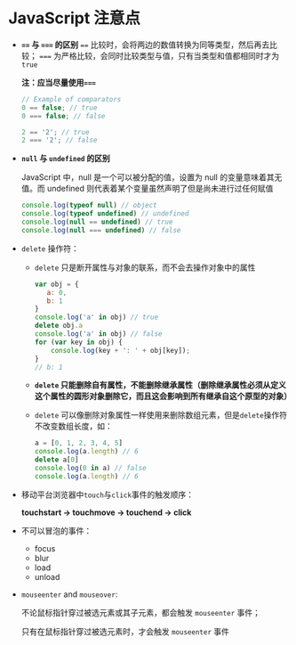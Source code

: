 # JavaScript 注意点

- **`==` 与 `===` 的区别**
    `==` 比较时，会将两边的数值转换为同等类型，然后再去比较；
    `===` 为严格比较，会同时比较类型与值，只有当类型和值都相同时才为`true`

    **注：应当尽量使用`===`**
    ```js
    // Example of comparators
    0 == false; // true
    0 === false; // false

    2 == '2'; // true
    2 === '2'; // false
    ```

- **`null` 与 `undefined` 的区别**

    JavaScript 中，null 是一个可以被分配的值，设置为 null 的变量意味着其无值。而 undefined 则代表着某个变量虽然声明了但是尚未进行过任何赋值

    ```js
    console.log(typeof null) // object
    console.log(typeof undefined) // undefined
    console.log(null == undefined) // true
    console.log(null === undefined) // false
    ```

- `delete` 操作符：

    - `delete` 只是断开属性与对象的联系，而不会去操作对象中的属性

        ```js
        var obj = {
           a: 0,
           b: 1
        }
        console.log('a' in obj) // true
        delete obj.a
        console.log('a' in obj) // false
        for (var key in obj) {
            console.log(key + ': ' + obj[key]);
        }
        // b: 1
        ```

    - **`delete` 只能删除自有属性，不能删除继承属性（删除继承属性必须从定义这个属性的圆形对象删除它，而且这会影响到所有继承自这个原型的对象）**

    - `delete` 可以像删除对象属性一样使用来删除数组元素，但是`delete`操作符不改变数组长度，如：

        ```js
        a = [0, 1, 2, 3, 4, 5]
        console.log(a.length) // 6
        delete a[0]
        console.log(0 in a) // false
        console.log(a.length) // 6
        ```

- 移动平台浏览器中`touch`与`click`事件的触发顺序：

    **touchstart -> touchmove -> touchend -> click**

- 不可以冒泡的事件：
    - focus
    - blur
    - load
    - unload

- `mouseenter` and `mouseover`:

    不论鼠标指针穿过被选元素或其子元素，都会触发 `mouseenter` 事件；

    只有在鼠标指针穿过被选元素时，才会触发 `mouseenter` 事件
